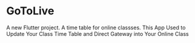 # GoToLive

A new Flutter project.
A time table for online classses.
This App Used to Update Your Class Time Table and Direct Gateway into Your Online Class




















